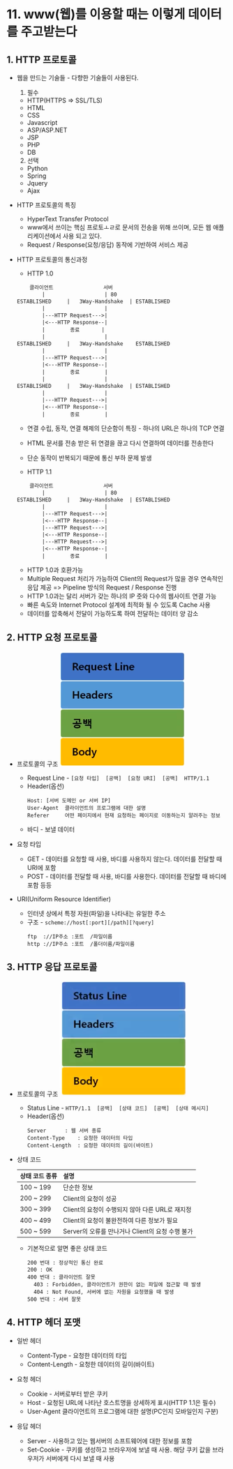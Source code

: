 # 11. www(웹)를 이용할 때는 이렇게 데이터를 주고받는다

## 1. HTTP 프로토콜
* 웹을 만드는 기술들 - 다향한 기술들이 사용된다.
  1. 필수
    * HTTP(HTTPS => SSL/TLS)
    * HTML
    * CSS
    * Javascript
    * ASP/ASP.NET
    * JSP
    * PHP
    * DB
  
  2. 선택
    * Python
    * Spring
    * Jquery
    * Ajax

* HTTP 프로토콜의 특징
  * HyperText Transfer Protocol
  * www에서 쓰이는 핵심 프로토ㅗㄹ로 문서의 전송을 위해 쓰이며, 모든 웹 애플리케이션에서 사용 되고 있다.
  * Request / Response(요청/응답) 동작에 기반하여 서비스 제공
  
* HTTP 프로토콜의 통신과정
  * HTTP 1.0
  ```
      클라이언트                서버
          |                   | 80
  ESTABLISHED     |   3Way-Handshake  | ESTABLISHED   
          |                   |
          |---HTTP Request--->|
          |<---HTTP Response--|
          |        종료       |       
          |                   | 
  ESTABLISHED     |   3Way-Handshake    ESTABLISHED   
          |                   |
          |---HTTP Request--->|
          |<---HTTP Response--|
          |        종료        |       
          |                   | 
  ESTABLISHED     |   3Way-Handshake  | ESTABLISHED   
          |                   |
          |---HTTP Request--->|
          |<---HTTP Response--|
          |        종료        |       
  ```
  * 연결 수립, 동작, 연결 해제의 단순함이 특징 - 하나의 URL은 하나의 TCP 연결
  * HTML 문서를 전송 받은 뒤 연결을 끊고 다시 연결하여 데이터를 전송한다
  * 단순 동작이 반복되기 때문에 통신 부하 문제 발생

  * HTTP 1.1
  ```
      클라이언트                서버
          |                   | 80
  ESTABLISHED     |   3Way-Handshake  | ESTABLISHED   
          |                   |
          |---HTTP Request--->|
          |<---HTTP Response--|
          |---HTTP Request--->|
          |<---HTTP Response--|
          |---HTTP Request--->|
          |<---HTTP Response--|
          |        종료        |       

  ```
  * HTTP 1.0과 호환가능
  * Multiple Request 처리가 가능하여 Client의 Request가 많을 경우 연속적인 응답 제공 => Pipeline 방식의 Request / Response 진행
  * HTTP 1.0과는 달리 서버가 갖는 하나의 IP 줏와 다수의 웹사이트 연결 가능
  * 빠른 속도와 Internet Protocol 설계에 최적화 될 수 있도록 Cache 사용
  * 데이터를 압축해서 전달이 가능하도록 하여 전달하는 데이터 양 감소

## 2. HTTP 요청 프로토콜
* 프로토콜의 구조
  ![http_request](./assets/http_request.png)
  * Request Line - `[요청 타입]  [공백]  [요청 URI]  [공백]  HTTP/1.1`
  * Header(옵션)
    ```
    Host: [서버 도메인 or 서버 IP]
    User-Agent  클라이언트의 프로그램에 대한 설명
    Referer     어떤 페이지에서 현재 요청하는 페이지로 이동하는지 알려주는 정보
    ```
  * 바디 - 보낼 데이터

* 요청 타입
  * GET - 데이터를 요청할 때 사용, 바디를 사용하지 않는다. 데이터를 전달할 때 URI에 포함
  * POST - 데이터를 전달할 때 사용, 바디를 사용한다. 데이터를 전달할 때 바디에 포함 등등

* URI(Uniform Resource Identifier)
  * 인터넷 상에서 특정 자원(파일)을 나타내는 유일한 주소
  * 구조 - `scheme://host[:port][/path][?query]`
    ```
    ftp  ://IP주소 :포트  /파일이름
    http ://IP주소 :포트  /폴더이름/파일이름
    ```


## 3. HTTP 응답 프로토콜
* 프로토콜의 구조
  ![http_response](./assets/http_response.png)
  * Status Line - `HTTP/1.1  [공백]  [상태 코드]  [공백]  [상태 메시지]`
  * Header(옵션)
    ```
    Server      : 웹 서버 종류
    Content-Type    : 요청한 데이터의 타입
    Content-Length  : 요청한 데이터의 길이(바이트)
    ```

* 상태 코드

  | 상태 코드 종류 |             설명              |
  |:------------|------------------------------|
  | 100 ~ 199 | 단순한 정보 |
  | 200 ~ 299 | Client의 요청이 성공 |
  | 300 ~ 399 | Client의 요청이 수행되지 않아 다른 URL로 재지정 |
  | 400 ~ 499 | Client의 요청이 불완전하여 다른 정보가 필요 |
  | 500 ~ 599 | Server의 오류를 만나거나 Client의 요청 수행 불가 |

  * 기본적으로 알면 좋은 상태 코드
    ```
    200 번대 : 정상적인 통신 완료
    200 : OK
    400 번대 : 클라이언트 잘못
      403 : Forbidden, 클라이언트가 권한이 없는 파일에 접근할 때 발생
      404 : Not Found, 서버에 없는 자원을 요청했을 때 발생
    500 번대 : 서버 잘못
    ```

## 4. HTTP 헤더 포맷
* 일반 헤더
  * Content-Type - 요청한 데이터의 타입
  * Content-Length - 요청한 데이터의 길이(바이트)

* 요청 헤더
  * Cookie - 서버로부터 받은 쿠키
  * Host - 요청된 URL에 나타난 호스트명을 상세하게 표시(HTTP 1.1은 필수)
  * User-Agent  클라이언트의 프로그램에 대한 설명(PC인지 모바일인지 구분)

* 응답 헤더
  * Server - 사용하고 있는 웹서버의 소프트웨어에 대한 정보를 포함
  * Set-Cookie - 쿠키를 생성하고 브라우저에 보낼 때 사용. 해당 쿠키 값을 브라우저가 서버에게 다시 보낼 때 사용